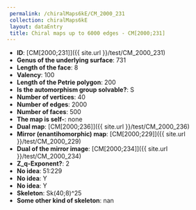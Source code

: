 ```yaml
--- 
 permalink: /chiralMaps6kE/CM_2000_231 
 collection: chiralMaps6kE
 layout: dataEntry
 title: Chiral maps up to 6000 edges - CM[2000;231]
---
```


- **ID**: [CM[2000;231]]({{ site.url }}/test/CM_2000_231)
- **Genus of the underlying surface**: 731
- **Length of the face**: 8
- **Valency**: 100
- **Length of the Petrie polygon**: 200
- **Is the automorphism group solvable?**: S
- **Number of vertices**: 40
- **Number of edges**: 2000
- **Number of faces**: 500
- **The map is self-**: none
- **Dual map**: [CM[2000;236]]({{ site.url }}/test/CM_2000_236)
- **Mirror (enantihomorphic) map**: [CM[2000;229]]({{ site.url }}/test/CM_2000_229)
- **Dual of the mirror image**: [CM[2000;234]]({{ site.url }}/test/CM_2000_234)
- **Z_q-Exponent?**: 2
- **No idea**:  51:229
- **No idea**: Y
- **No idea**: Y
- **Skeleton**: Sk(40;8)^25
- **Some other kind of skeleton**: nan
